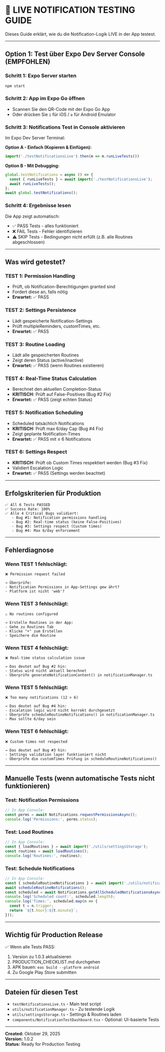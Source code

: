 # 🧪 LIVE NOTIFICATION TESTING GUIDE

Dieses Guide erklärt, wie du die Notification-Logik LIVE in der App testest.

---

## **Option 1: Test über Expo Dev Server Console (EMPFOHLEN)**

### Schritt 1: Expo Server starten
```bash
npm start
```

### Schritt 2: App im Expo Go öffnen
- Scannen Sie den QR-Code mit der Expo Go App
- Oder drücken Sie `i` für iOS / `a` für Android Emulator

### Schritt 3: Notifications Test in Console aktivieren
Im Expo Dev Server Terminal:

**Option A - Einfach (Kopieren & Einfügen):**
```javascript
import('./testNotificationsLive').then(m => m.runLiveTests())
```

**Option B - Mit Debugging:**
```javascript
global.testNotifications = async () => {
  const { runLiveTests } = await import('./testNotificationsLive');
  await runLiveTests();
};
await global.testNotifications();
```

### Schritt 4: Ergebnisse lesen
Die App zeigt automatisch:
- ✅ PASS Tests - alles funktioniert
- ❌ FAIL Tests - Fehler identifizieren
- ⚠️ SKIP Tests - Bedingungen nicht erfüllt (z.B. alle Routines abgeschlossen)

---

## **Was wird getestet?**

### **TEST 1: Permission Handling**
- Prüft, ob Notification-Berechtigungen granted sind
- Fordert diese an, falls nötig
- **Erwartet:** ✅ PASS

### **TEST 2: Settings Persistence**
- Lädt gespeicherte Notification-Settings
- Prüft multipleReminders, customTimes, etc.
- **Erwartet:** ✅ PASS

### **TEST 3: Routine Loading**
- Lädt alle gespeicherten Routines
- Zeigt deren Status (active/inactive)
- **Erwartet:** ✅ PASS (wenn Routines existieren)

### **TEST 4: Real-Time Status Calculation**
- Berechnet den aktuellen Completion-Status
- **KRITISCH:** Prüft auf False-Positives (Bug #2 Fix)
- **Erwartet:** ✅ PASS (zeigt echten Status)

### **TEST 5: Notification Scheduling**
- Scheduled tatsächlich Notifications
- **KRITISCH:** Prüft max 6/day Cap (Bug #4 Fix)
- Zeigt geplante Notification-Times
- **Erwartet:** ✅ PASS mit ≤ 6 Notifications

### **TEST 6: Settings Respect**
- **KRITISCH:** Prüft ob Custom Times respektiert werden (Bug #3 Fix)
- Validiert Escalation Logic
- **Erwartet:** ✅ PASS (Settings werden beachtet)

---

## **Erfolgskriterien für Produktion**

```
✅ All 6 Tests PASSED
✅ Success Rate: 100%
✅ Alle 4 Critical Bugs validiert:
   - Bug #1: Notification permissions handling
   - Bug #2: Real-time status (keine False-Positives)
   - Bug #3: Settings respect (Custom times)
   - Bug #4: Max 6/day enforcement
```

---

## **Fehlerdiagnose**

### Wenn TEST 1 fehlschlägt:
```
❌ Permission request failed

→ Überprüfe:
- Notification Permissions in App-Settings gew ährt?
- Platform ist nicht 'web'?
```

### Wenn TEST 3 fehlschlägt:
```
⚠️ No routines configured

→ Erstelle Routines in der App:
- Gehe zu Routines Tab
- Klicke "+" zum Erstellen
- Speichere die Routine
```

### Wenn TEST 4 fehlschlägt:
```
❌ Real-time status calculation issue

→ Das deutet auf Bug #2 hin:
- Status wird nicht aktuell berechnet
- Überprüfe generateNotificationContent() in notificationManager.ts
```

### Wenn TEST 5 fehlschlägt:
```
❌ Too many notifications (12 > 6)

→ Das deutet auf Bug #4 hin:
- Escalation logic wird nicht korrekt durchgesetzt
- Überprüfe scheduleRoutineNotifications() in notificationManager.ts
- Max sollte 6/day sein
```

### Wenn TEST 6 fehlschlägt:
```
❌ Custom times not respected

→ Das deutet auf Bug #3 hin:
- Settings validation layer funktioniert nicht
- Überprüfe die customTimes Prüfung in scheduleRoutineNotifications()
```

---

## **Manuelle Tests (wenn automatische Tests nicht funktionieren)**

### Test: Notification Permissions
```typescript
// In App Console:
const perms = await Notifications.requestPermissionsAsync();
console.log('Permissions:', perms.status);
```

### Test: Load Routines
```typescript
// In App Console:
const { loadRoutines } = await import('./utils/settingsStorage');
const routines = await loadRoutines();
console.log('Routines:', routines);
```

### Test: Schedule Notifications
```typescript
// In App Console:
const { scheduleRoutineNotifications } = await import('./utils/notificationManager');
await scheduleRoutineNotifications();
const scheduled = await Notifications.getAllScheduledNotificationsAsync();
console.log('Scheduled count:', scheduled.length);
console.log('Times:', scheduled.map(n => {
  const t = n.trigger;
  return `${t.hour}:${t.minute}`;
}));
```

---

## **Wichtig für Production Release**

✅ Wenn alle Tests PASS:
1. Version zu 1.0.3 aktualisieren
2. PRODUCTION_CHECKLIST.md durchgehen
3. APK bauen: `eas build --platform android`
4. Zu Google Play Store submitten

---

## **Dateien für diesen Test**

- `testNotificationsLive.ts` - Main test script
- `utils/notificationManager.ts` - Zu testende Logik
- `utils/settingsStorage.ts` - Settings & Routines laden
- `components/NotificationTestDashboard.tsx` - Optional: UI-basierte Tests

---

**Created:** Oktober 29, 2025  
**Version:** 1.0.2  
**Status:** Ready for Production Testing
